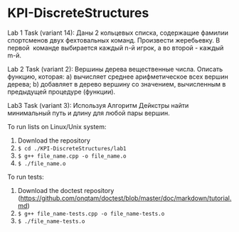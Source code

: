 # KPI-DiscreteStructures
Lab 1
Task (variant 14):
Даны 2 кольцевых списка, содержащие фамилии спортсменов двух фехтовальных команд. Произвести жеребьевку. В первой  команде выбирается каждый n-й игрок, а во второй - каждый m-й.

Lab 2
Task (variant 2):
Вершины дерева вещественные числа. Описать функцию, которая:
a) вычисляет среднее арифметическое всех вершин дерева;
b) добавляет в дерево вершину со значением, вычисленным в предыдущей процедуре (функции).

Lab3
Task (variant 3):
Используя Алгоритм Дейкстры найти минимальный путь и длину для любой пары вершин.

To run lists on Linux/Unix system:
1. Download the repository
2. `$ cd ./KPI-DiscreteStructures/lab1`
3. `$ g++ file_name.cpp -o file_name.o`
4. `$ ./file_name.o`

To run tests:
1. Download the doctest repository (https://github.com/onqtam/doctest/blob/master/doc/markdown/tutorial.md)
2. `$ g++ file_name-tests.cpp -o file_name-tests.o`
3. `$ ./file_name-tests.o`

